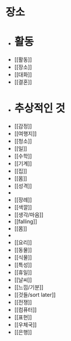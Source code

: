 # 장소
- # 활동
- [[활동]]
- [[장소]]
- [[대화]]
- [[결혼]]
- # 추상적인 것
- [[감정]]
- [[여행지]]
- [[청소]]
- [[일]]
- [[수학]]
- [[기계]]
- [[집]]
- [[몸]]
- [[성격]]
-
- [[장례]]
- [[색깔]]
- [[생각/마음]]
- [[falling]]
- [[몸]]
-
- [[요리]]
- [[동물]]
- [[식물]]
- [[특성]]
- [[휴일]]
- [[날씨]]
- [[느낌/기분]]
- [[것들/sort later]]
- [[전쟁]]
- [[컴퓨터]]
- [[표현]]
- [[우체국]]
- [[은행]]